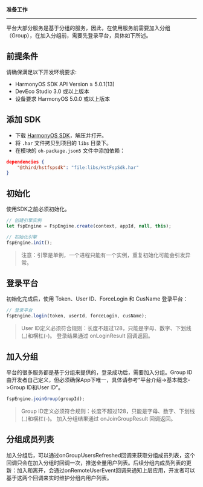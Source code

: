 **准备工作**

---

平台大部分服务是基于分组的服务，因此，在使用服务前需要加入分组（Group），在加入分组前，需要先登录平台，具体如下所述。 

## 前提条件
请确保满足以下开发环境要求:
- HarmonyOS SDK API Version ≥ 5.0.1(13)
- DevEco Studio 3.0 或以上版本
- 设备要求 HarmonyOS 5.0.0 或以上版本

## 添加 SDK
- 下载 [HarmonyOS SDK](downloadSDK)，解压并打开。
- 将 `.har` 文件拷贝到项目的 `libs` 目录下。
- 在模块的 `oh-package.json5` 文件中添加依赖：
```JSON
dependencies {
    "@third/hstfspsdk": "file:libs/HstFspSdk.har"
}
```


## 初始化
使用SDK之前必须初始化。
```TYPESCRIPT
// 创建引擎实例
let fspEngine = FspEngine.create(context, appId, null, this);

// 初始化引擎
fspEngine.init();
```
> 注意：引擎是单例，一个进程只能有一个实例，重复初始化可能会引发异常。

## 登录平台
初始化完成后，使用 Token、User ID、ForceLogin 和 CusName 登录平台：
```TYPESCRIPT
// 登录平台
fspEngine.login(token, userId, forceLogin, cusName);
```
> User ID定义必须符合规则：长度不超过128，只能是字母、数字、下划线(_)和横杠(-)。
登录结果通过 onLoginResult 回调返回。

## 加入分组
平台的很多服务都是基于分组来提供的，登录成功后，需要加入分组。Group ID由开发者自己定义，但必须确保App下唯一，具体请参考“平台介绍->基本概念->Group ID和User ID”。
```TYPESCRIPT
fspEngine.joinGroup(groupId);
```
> Group ID定义必须符合规则：长度不超过128，只能是字母、数字、下划线(_)和横杠(-)。
加入分组结果通过 onJoinGroupResult 回调返回。

## 分组成员列表
加入分组后，可以通过onGroupUsersRefreshed回调来获取分组成员列表，这个回调只会在加入分组时回调一次，推送全量用户列表。后续分组内成员列表的更新：加入和离开，会通过onRemoteUserEvent回调来通知上层应用，开发者可以基于这两个回调来实时维护分组内用户列表。